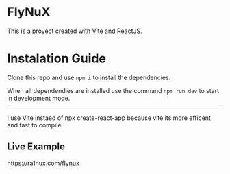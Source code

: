 # FlyNuX

This is a proyect created with Vite and ReactJS. 

# Instalation Guide

Clone this repo and use `npm i` to install the dependencies. 

When all dependendies are installed use the command `npm run dev` to start in development mode.

---

I use Vite instaed of npx create-react-app because vite its more efficent and fast to compile.

## Live Example

https://ra1nux.com/flynux
